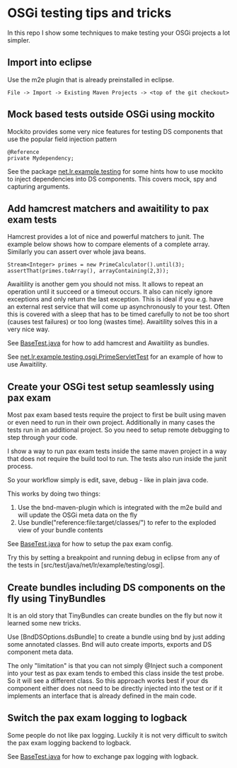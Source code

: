 # OSGi testing tips and tricks

In this repo I show some techniques to make testing your OSGi projects a lot simpler.

## Import into eclipse

Use the m2e plugin that is already preinstalled in eclipse.

```
File -> Import -> Existing Maven Projects -> <top of the git checkout>
```

## Mock based tests outside OSGi using mockito

Mockito provides some very nice features for testing DS components that use the popular field injection pattern

```
@Reference
private Mydependency;
```

See the package [net.lr.example.testing](src/test/java/net/lr/example/testing) for some hints how to use mockito 
to inject dependencies into DS components. This covers mock, spy and capturing arguments.

## Add hamcrest matchers and awaitility to pax exam tests

Hamcrest provides a lot of nice and powerful matchers to junit. The example below shows how to compare
elements of a complete array. Similarly you can assert over whole java beans.

```
Stream<Integer> primes = new PrimeCalculator().until(3);
assertThat(primes.toArray(), arrayContaining(2,3));
```

Awaitility is another gem you should not miss. It allows to repeat an operation until it succeed or a timeout occurs.
It also can nicely ignore exceptions and only return the last exception. This is ideal if you e.g. have an external rest service that will come up asynchronously to your test. Often this is covered with a sleep that has to be timed carefully to not be too short (causes test failures) or too long (wastes time). Awaitility solves this in a very nice way.

See [BaseTest.java](src/test/java/net/lr/example/testing/osgi/BaseTest.java) for how to add hamcrest and Awaitility
as bundles.

See [net.lr.example.testing.osgi.PrimeServletTest](src/test/java/net/lr/example/testing/osgi/PrimeServletTest.java) for
an example of how to use Awaitility.

## Create your OSGi test setup seamlessly using pax exam

Most pax exam based tests require the project to first be built using maven or even need to run in their own project.
Additionally in many cases the tests run in an additional project. So you need to setup remote debugging to step through your code.

I show a way to run pax exam tests inside the same maven project in a way that does not require the build tool to run.
The tests also run inside the junit process.

So your workflow simply is edit, save, debug - like in plain java code. 

This works by doing two things:

1. Use the bnd-maven-plugin which is integrated with the m2e build and will update the OSGi meta data on the fly
2. Use bundle("reference:file:target/classes/") to refer to the exploded view of your bundle contents

See [BaseTest.java](src/test/java/net/lr/example/testing/osgi/BaseTest.java) for how to setup the pax exam config.

Try this by setting a breakpoint and running debug in eclipse from any of the tests in [src/test/java/net/lr/example/testing/osgi].

## Create bundles including DS components on the fly using TinyBundles

It is an old story that TinyBundles can create bundles on the fly but now it learned some new tricks.

Use [BndDSOptions.dsBundle] to create a bundle using bnd by just adding some annotated classes. Bnd will auto create imports, exports and DS component meta data. 

The only "limitation" is that you can not simply @Inject such a component into your test as pax exam tends to embed this class inside the test probe. So it will see a different class. So this approach works best if your ds component either does not need to be directly injected into the test or if it implements an interface that is already defined in the main code.

## Switch the pax exam logging to logback

Some people do not like pax logging. Luckily it is not very difficult to switch the pax exam logging backend to logback.

See [BaseTest.java](src/test/java/net/lr/example/testing/osgi/BaseTest.java) for how to exchange pax logging with logback.
